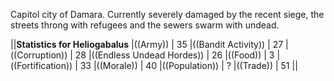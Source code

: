 Capitol city of Damara.  Currently severely damaged by the recent siege, the streets throng with refugees and the sewers swarm with undead.

||__Statistics for Heliogabalus__
|((Army)) | 35
|((Bandit Activity)) | 27
|((Corruption)) | 28
|((Endless Undead Hordes)) | 26
|((Food)) | 3
|((Fortification)) | 33
|((Morale)) | 40
|((Population)) | ?
|((Trade)) | 51
||

